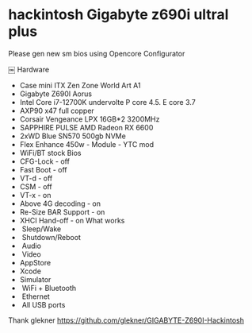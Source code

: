 # hackintosh Gigabyte z690i ultral plus
Please gen new sm bios using Opencore Configurator

￼
Hardware
* Case mini ITX Zen Zone World Art A1
* Gigabyte Z690I Aorus
* Intel Core i7-12700K undervolte P core 4.5. E core 3.7
* AXP90 x47 full copper
* Corsair Vengeance LPX 16GB*2 3200MHz
* SAPPHIRE PULSE AMD Radeon RX 6600
* 2xWD Blue SN570 500gb NVMe
* Flex Enhance 450w - Module - YTC mod
* WiFi/BT stock
Bios
* CFG-Lock - off
* Fast Boot - off
* VT-d - off
* CSM - off
* VT-x - on
* Above 4G decoding - on
* Re-Size BAR Support - on
* XHCI Hand-off - on
What works
*  Sleep/Wake
*  Shutdown/Reboot
*  Audio
*  Video
*  AppStore
*  Xcode
*  Simulator
*  WiFi + Bluetooth
*  Ethernet
*  All USB ports


Thank glekner https://github.com/glekner/GIGABYTE-Z690I-Hackintosh
